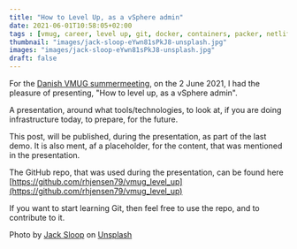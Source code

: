 ```yaml
---
title: "How to Level Up, as a vSphere admin"
date: 2021-06-01T10:58:05+02:00
tags : [vmug, career, level up, git, docker, containers, packer, netlify, hugo]
thumbnail: "images/jack-sloop-eYwn81sPkJ8-unsplash.jpg"
images: "images/jack-sloop-eYwn81sPkJ8-unsplash.jpg"
draft: false
---
```

For the [Danish VMUG summermeeting](https://sommer2021.eventbrite.com/), on the 2 June 2021, I had the pleasure of presenting, "How to level up, as a vSphere admin".

A presentation, around what tools/technologies, to look at, if you are doing infrastructure today, to prepare, for the future.

This post, will be published, during the presentation, as part of the last demo. 
It is also ment, af a placeholder, for the content, that was mentioned in the presentation.

The GitHub repo, that was used during the presentation, can be found here [https://github.com/rhjensen79/vmug_level_up](https://github.com/rhjensen79/vmug_level_up)

If you want to start learning Git, then feel free to use the repo, and to contribute to it. 


Photo by <a href="https://unsplash.com/@jacksloop?utm_source=unsplash&utm_medium=referral&utm_content=creditCopyText">Jack Sloop</a> on <a href="https://unsplash.com/s/photos/level-up?utm_source=unsplash&utm_medium=referral&utm_content=creditCopyText">Unsplash</a>
  
